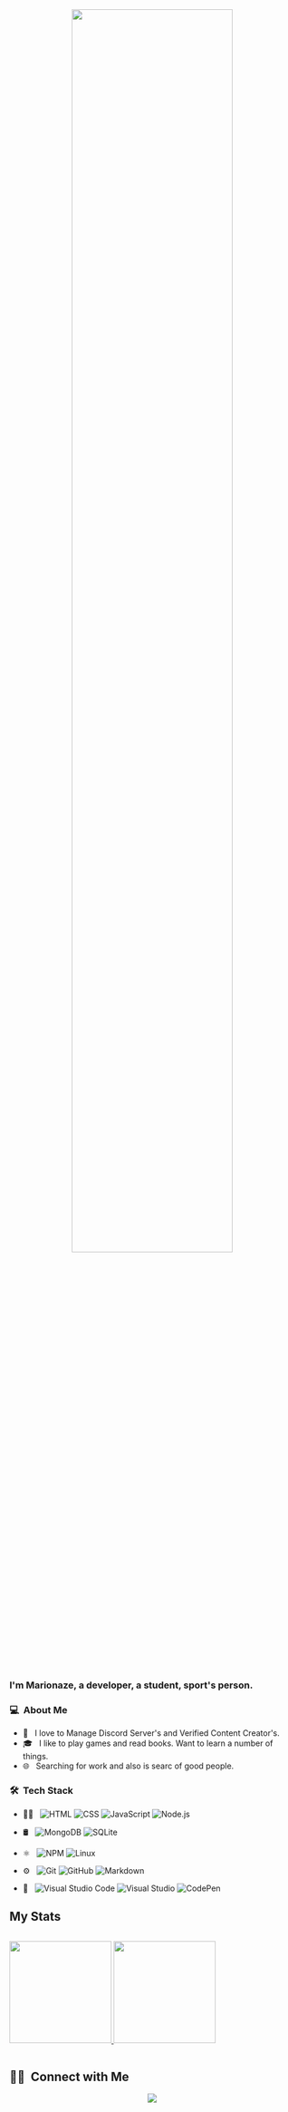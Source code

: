 <div align="center">
<img src="https://media.discordapp.net/attachments/779285545775661076/883381823835611206/68747470733a2f2f726973686176616e616e642e6769746875622e696f2f7374617469632f696d616765732f677265657469.gif?width=803&height=452" align="center" style="width: 75%" />
</div>  

### I'm Marionaze, a developer, a student, sport's person.

### 💻 &nbsp;About Me 

- 🤔 &nbsp; I love to Manage Discord Server's and Verified Content Creator's.
- 🎓 &nbsp; I like to play games and read books. Want to learn a number of things.
- 🌐 &nbsp; Searching for work and also is searc of good people.


### 🛠 &nbsp;Tech Stack

- 👨‍💻 &nbsp;
  ![HTML](https://img.shields.io/badge/-HTML-333333?style=flat&logo=HTML5)
  ![CSS](https://img.shields.io/badge/-CSS-333333?style=flat&logo=CSS3&logoColor=1572B6)
  ![JavaScript](https://img.shields.io/badge/-JavaScript-333333?style=flat&logo=javascript)
  ![Node.js](https://img.shields.io/badge/-Node.js-333333?style=flat&logo=node.js)

- 🛢 &nbsp;
  ![MongoDB](https://img.shields.io/badge/-MongoDB-333333?style=flat&logo=mongodb)
  ![SQLite](https://img.shields.io/badge/sqlite-%2307405e.svg?style=flat&logo=sqlite&logoColor=white)

- ⚛ &nbsp;
  ![NPM](https://img.shields.io/badge/NPM-%23000000.svg?style=flat&logo=npm&logoColor=white)
  ![Linux](https://img.shields.io/badge/Linux-FCC624?style=flat&logo=linux&logoColor=black)

- ⚙️ &nbsp;
  ![Git](https://img.shields.io/badge/-Git-333333?style=flat&logo=git)
  ![GitHub](https://img.shields.io/badge/-GitHub-333333?style=flat&logo=github)
  ![Markdown](https://img.shields.io/badge/-Markdown-333333?style=flat&logo=markdown)

- 🔧 &nbsp;
  ![Visual Studio Code](https://img.shields.io/badge/-Visual%20Studio%20Code-333333?style=flat&logo=visual-studio-code&logoColor=007ACC)
  ![Visual Studio](https://img.shields.io/badge/VisualStudio-5C2D91.svg?style=flat&logo=visual-studio&logoColor=white)
  ![CodePen](https://img.shields.io/badge/CodePen-white?style=flat&logo=codepen&logoColor=black)

## My Stats
<p style="display: inline-block">
<a href="https://github.com/BlackKnight683">
  <img height="180em" src="https://github-readme-stats.vercel.app/api?username=Marionaze&show_icons=true&theme=radical" />
  <img height="180em" src="https://github-readme-stats-eight-theta.vercel.app/api/top-langs/?username=Marionaze&theme=radical&layout=compact&exclude_lang=java+r" />
</a>
</p>


##  🤝🏻 &nbsp;Connect with Me

<p align="center">
<a href="https://discord.gg/Pc4GgayJQz"><img src="https://img.shields.io/badge/Discord-%237289DA.svg?style=for-the-badge&logo=discord&logoColor=white"/></a>
